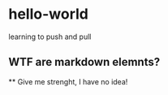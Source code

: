 # hello-world
learning to push and pull
## WTF are markdown elemnts? 
** Give me strenght, I have no idea!
